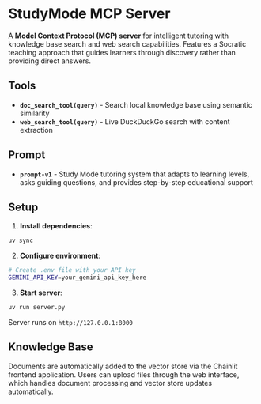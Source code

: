 # StudyMode MCP Server

A **Model Context Protocol (MCP) server** for intelligent tutoring with knowledge base search and web search capabilities. Features a Socratic teaching approach that guides learners through discovery rather than providing direct answers.

## Tools

- **`doc_search_tool(query)`** - Search local knowledge base using semantic similarity
- **`web_search_tool(query)`** - Live DuckDuckGo search with content extraction

## Prompt

- **`prompt-v1`** - Study Mode tutoring system that adapts to learning levels, asks guiding questions, and provides step-by-step educational support

## Setup

1. **Install dependencies**:
```bash
uv sync
```

2. **Configure environment**:
```bash
# Create .env file with your API key
GEMINI_API_KEY=your_gemini_api_key_here
```

3. **Start server**:
```bash
uv run server.py
```

Server runs on `http://127.0.0.1:8000`

## Knowledge Base

Documents are automatically added to the vector store via the Chainlit frontend application. Users can upload files through the web interface, which handles document processing and vector store updates automatically.

